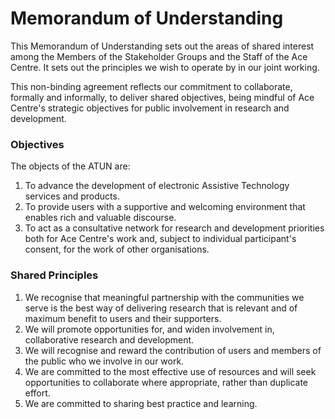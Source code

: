 # Memorandum of Understanding

This Memorandum of Understanding sets out the areas of shared interest among the Members of the Stakeholder Groups and the Staff of the Ace Centre. It sets out the principles we wish to operate by in our joint working.

This non-binding agreement reflects our commitment to collaborate, formally and informally, to deliver shared objectives, being mindful of Ace Centre's strategic objectives for public involvement in research and development.

### Objectives

The objects of the ATUN are:

1. To advance the development of electronic Assistive Technology services and products.
2. To provide users with a supportive and welcoming environment that enables rich and valuable discourse.
3. To act as a consultative network for research and development priorities both for Ace Centre's work and, subject to individual participant's consent, for the work of other organisations.

### Shared Principles

1. We recognise that meaningful partnership with the communities we serve is the best way of delivering research that is relevant and of maximum benefit to users and their supporters.
2. We will promote opportunities for, and widen involvement in, collaborative research and development.
3. We will recognise and reward the contribution of users and members of the public who we involve in our work.
4. We are committed to the most effective use of resources and will seek opportunities to collaborate where appropriate, rather than duplicate effort.
5. We are committed to sharing best practice and learning.
